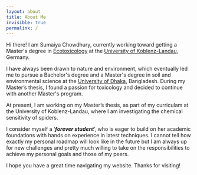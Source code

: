 ```yaml
---
layout: about
title: About Me
invisible: true
permalink: /
---
```


Hi there! I am Sumaiya Chowdhury, currently working toward getting a Master's degree in [Ecotoxicology](https://www.uni-koblenz-landau.de/de/landau/fb7/studieninteressierte/master-ecotoxicology) at the
[University of Koblenz-Landau](https://www.uni-koblenz-landau.de/de/landau), Germany.

I have always been drawn to nature and environment, which eventually led me to pursue a Bachelor's degree and a Master's degree in soil and
environmental science at the [University of Dhaka](https://www.du.ac.bd), Bangladesh. During my Master’s thesis, I found a passion for toxicology and decided to continue with another Master's program. 

At present, I am working on my Master’s thesis, as part of my curriculam at the University of Koblenz-Landau, where I am investigating the chemical sensitivity of spiders.

I consider myself a ‘***forever student***’, who is eager to build on her academic foundations with hands on
experience in latest techniques. I cannot tell how exactly my personal roadmap will look like in the future but I am always up for new
challenges and pretty much willing to take on the responsibilities to achieve my personal goals and
those of my peers.
 
I hope you have a great time navigating my website. Thanks for visiting!
